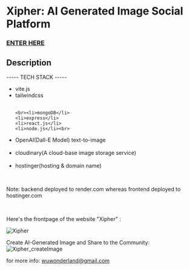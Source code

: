 # Xipher: AI Generated Image Social Platform 

### [ENTER HERE](https://xipher.space/)

## Description

----- TECH STACK -----

<ul>
  <li>vite.js</li>
  <li>tailwindcss</li><br>
  
    <br><li>mongoDB</li>
    <li>express</li>
    <li>react.js</li>
    <li>node.js</li><br>
  
  <li>OpenAI(Dall-E Model) text-to-image</li><br>
  
  <li>cloudinary(A cloud-base image storage service)</li><br>
  
  <li>hostinger(hosting & domain name)</li>
</ul> 

<br>
<p>Note: backend deployed to render.com whereas frontend deployed to hostinger.com<p/>

<br>

Here's the frontpage of the website "Xipher" :

![Xipher](https://user-images.githubusercontent.com/106410053/225764252-1f5fba0c-aed5-467e-9a9b-ff3cd32a0fe0.png)


Create AI-Generated Image and Share to the Community:
![Xipher_createImage](https://user-images.githubusercontent.com/106410053/225764382-b202a0b1-09fe-4465-bb0a-2720c526758a.png)


for more info:
wuwonderland@gmail.com
